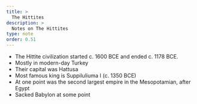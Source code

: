 ```yaml
---
title: >
  The Hittites
description: >
  Notes on The Hittites
type: note
order: 0.51
---
```


- The Hittite civilization started c. 1600 BCE and ended c. 1178 BCE.
- Mostly in modern-day Turkey
- Their capital was Hattusa
- Most famous king is Suppiluliuma I (c. 1350 BCE)
- At one point was the second largest empire in the Mesopotamian, after Egypt
- Sacked Babylon at some point
